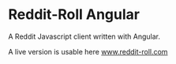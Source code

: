 Reddit-Roll Angular
====

A Reddit Javascript client written with Angular.

A live version is usable here www.reddit-roll.com
